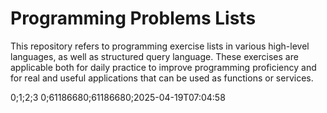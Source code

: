 # Programming Problems Lists
This repository refers to programming exercise lists in various high-level languages, as well as structured query language. These exercises are applicable both for daily practice to improve programming proficiency and for real and useful applications that can be used as functions or services.


0;1;2;3
0;61186680;61186680;2025-04-19T07:04:58


